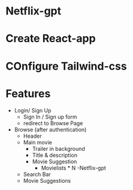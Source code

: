 # Netflix-gpt

# Create React-app
# COnfigure Tailwind-css


# Features
- Login/ Sign Up
    - Sign In / Sign up form
    - redirect to Browse Page
- Browse (after authentication) 
    - Header
    - Main movie
        - Trailer in background
        - Title & description
        - Movie Suggestion
            - Movielists * N
-Netflix-gpt
    - Search Bar
    - Movie Suggestions
